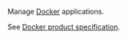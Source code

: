Manage [Docker](https://www.docker.com/) applications.

See [Docker product specification](https://www.clever.cloud/developers/doc/applications/docker).
